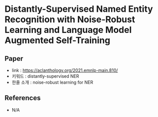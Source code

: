 # Distantly-Supervised Named Entity Recognition with Noise-Robust Learning and Language Model Augmented Self-Training

## Paper

- link : https://aclanthology.org/2021.emnlp-main.810/
- 키워드 : distantly-supervised NER
- 한줄 소개 : noise-robust learning for NER

## References
- N/A
